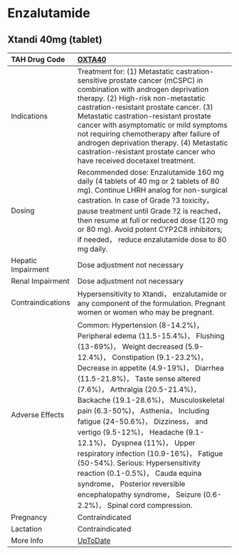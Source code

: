# Enzalutamide

## Xtandi 40mg (tablet)

| TAH Drug Code      | [OXTA40](https://www.tahsda.org.tw/drugs/hissearch.php?drug_code=OXTA40)                                                                                                                                                                                                                                                                                                                                                                                                                                                                                                                                                                                                     |
|:-------------------|:-----------------------------------------------------------------------------------------------------------------------------------------------------------------------------------------------------------------------------------------------------------------------------------------------------------------------------------------------------------------------------------------------------------------------------------------------------------------------------------------------------------------------------------------------------------------------------------------------------------------------------------------------------------------------------|
| Indications        | Treatment for: (1) Metastatic castration-sensitive prostate cancer (mCSPC) in combination with androgen deprivation therapy. (2) High-risk non-metastatic castration-resistant prostate cancer. (3) Metastatic castration-resistant prostate cancer with asymptomatic or mild symptoms not requiring chemotherapy after failure of androgen deprivation therapy. (4) Metastatic castration-resistant prostate cancer who have received docetaxel treatment.                                                                                                                                                                                                                  |
| Dosing             | Recommended dose: Enzalutamide 160 mg daily (4 tablets of 40 mg or 2 tablets of 80 mg). Continue LHRH analog for non-surgical castration. In case of Grade ?3 toxicity， pause treatment until Grade ?2 is reached， then resume at full or reduced dose (120 mg or 80 mg). Avoid potent CYP2C8 inhibitors; if needed， reduce enzalutamide dose to 80 mg daily.                                                                                                                                                                                                                                                                                                             |
| Hepatic Impairment | Dose adjustment not necessary                                                                                                                                                                                                                                                                                                                                                                                                                                                                                                                                                                                                                                                |
| Renal Impairment   | Dose adjustment not necessary                                                                                                                                                                                                                                                                                                                                                                                                                                                                                                                                                                                                                                                |
| Contraindications  | Hypersensitivity to Xtandi， enzalutamide or any component of the formulation. Pregnant women or women who may be pregnant.                                                                                                                                                                                                                                                                                                                                                                                                                                                                                                                                                  |
| Adverse Effects    | Common: Hypertension (8-14.2%)， Peripheral edema (11.5-15.4%)， Flushing (13-69%)， Weight decreased (5.9-12.4%)， Constipation (9.1-23.2%)， Decrease in appetite (4.9-19%)， Diarrhea (11.5-21.8%)， Taste sense altered (7.6%)， Arthralgia (20.5-21.4%)， Backache (19.1-28.6%)， Musculoskeletal pain (6.3-50%)， Asthenia， Including fatigue (24-50.6%)， Dizziness， and vertigo (9.5-12%)， Headache (9.1-12.1%)， Dyspnea (11%)， Upper respiratory infection (10.9-16%)， Fatigue (50-54%). Serious: Hypersensitivity reaction (0.1-0.5%)， Cauda equina syndrome， Posterior reversible encephalopathy syndrome， Seizure (0.6-2.2%)， Spinal cord compression. |
| Pregnancy          | Contraindicated                                                                                                                                                                                                                                                                                                                                                                                                                                                                                                                                                                                                                                                              |
| Lactation          | Contraindicated                                                                                                                                                                                                                                                                                                                                                                                                                                                                                                                                                                                                                                                              |
| More Info          | [UpToDate](https://www.uptodate.com/contents/enzalutamide-drug-information)                                                                                                                                                                                                                                                                                                                                                                                                                                                                                                                                                                                                  |

